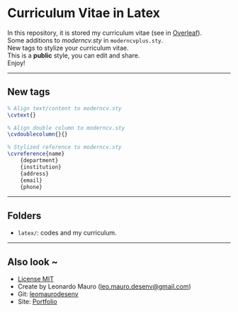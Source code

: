 # Curriculum Vitae in Latex #
   
In this repository, it is stored my curriculum vitae (see in [Overleaf](https://www.overleaf.com/read/pxwngvmqqdcw)).   
Some additions to *moderncv.sty* in `moderncvplus.sty`.   
New tags to stylize your curriculum vitae.   
This is a **public** style, you can edit and share.   
Enjoy!   
   
___   
   
## New tags ##

```tex
% Align text/content to moderncv.sty
\cvtext{}

% Align double column to moderncv.sty
\cvdoublecolumn{}{}

% Stylized reference to moderncv.sty
\cvreference{name}
    {department}
    {institution}
    {address}
    {email}
    {phone}

```   
   
___   
   
## Folders ##
   
* `latex/`: codes and my curriculum.   
   
___   
   
## Also look ~  	
* [License MIT](https://opensource.org/licenses/MIT)   
* Create by Leonardo Mauro (leo.mauro.desenv@gmail.com)   
* Git: [leomaurodesenv](https://github.com/leomaurodesenv/)   
* Site: [Portfolio](http://leonardomauro.com/portfolio/)    
